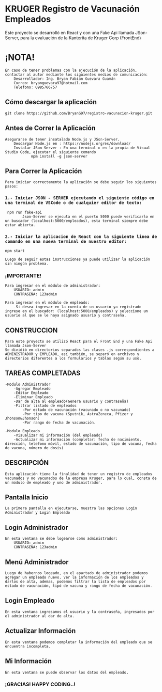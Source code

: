 # KRUGER Registro de Vacunación Empleados

Este proyecto se desarrolló en React y con una Fake Api llamada JSon-Server, para la evaluación de la Kanterita de Kruger Corp (FrontEnd)

# ¡NOTA!
    En caso de tener problemas con la ejecución de la aplicación, contactar al autor mediante los siguientes medios de comunicación:
        Desarrollador: Ing. Bryan Fabián Guevara Guamán
        Correo: bryanguevara97@hotmail.com
        Telefono: 0985766757
## Cómo descargar la aplicación
    git clone https://github.com/BryanG97/registro-vacunacion-kruger.git 

## Antes de Correr la Aplicación
    Asegurarse de tener insatalado Node.js y JSon-Server.
        Descargar Node.js en : https://nodejs.org/es/download/ 
        Instalar JSon-Server : En una terminal o en la propia de Visual Studio Code, ejecutar el siguiente comando
                npm install -g json-server
## Para Correr la Aplicación
    Para iniciar correctamente la aplicación se debe seguir los siguientes pasos:

### `1.- Iniciar JSON - SERVER ejecutando el siguiente código en una terminal de VSCode o de cualquier editor de texto:`
     npm run fake-api
            Json-Server se ejecuta en el puerto 5000 puede verificarlo en un buscador (localhost:5000/empleados), esta terminal siempre debe estar abierta.

### `2.- Iniciar la aplicacion de React con la siguiente linea de comando en una nueva terminal de nuestro editor:`
    npm start

    Luego de seguir estas instrucciones ya puede utilizar la aplicación sin ningún problema.
### ¡IMPORTANTE!
    Para ingresar en el módulo de administrador:
        USUARIO: admin  
        CONTRASEÑA: 123admin

    Para ingresar en el módulo de empleado:
        -Si desea ingresar en la cuenta de un usuario ya registrado ingrese en el buscador: (localhost:5000/empleados) y seleccione un usuario al que se le haya asignado usuario y contraseña.  

## CONSTRUCCION
    Para este proyecto se utilizó React para el Front End y una Fake Api llamada Json-Server
    Se dividió en directorios separados las clases .js correspondientes a ADMINISTRADOR y EMPLEADO, así también, se separó en archivos y directorios diferentes a los formularios y tablas según su uso.

## TAREAS COMPLETADAS
    -Modulo Administrador
        -Agregar Empleado
        -Editar Empleado
        -Eliminar Empleado
        -Dar de alta al empleado(Genera usuario y contraseña)
        -Filtrar listado de empleados
            -Por estado de vacunación (vacunado o no vacunado)
            -Por tipo de vacuna (Sputnik, AstraZeneca, Pfizer y Jhonson&Jhonson)
            -Por rango de fecha de vacunación.

    -Modulo Empleado
        -Visualizar mi información (del empleado) 
        -Actualizar mi información (completar: fecha de nacimiento, dirección, telefono móvil, estado de vacunación, tipo de vacuna, fecha de vacuna, número de dosis)
        

## DESCRIPCIÓN
    Esta aplicación tiene la finalidad de tener un registro de empleados vacunados y no vacunados de la empresa Kruger, para lo cual, consta de un módulo de empleado y uno de administrador.
## Pantalla Inicio
    La primera pantalla en ejecutarse, muestra las opciones Login Administrador y Login Empleado

## Login Administrador
    En esta ventana se debe logearse como administrador: 
        USUARIO: admin  
        CONTRASEÑA: 123admin
## Menú Administrador
    Luego de habernos logeado, en el apartado de administrador podemos agregar un empleado nuevo, ver la información de los empleados y darlos de alta, ademas, podemos filtrar la lista de empleados por estado de vacunación, tipó de vacuna y rango de fecha de vacunación.

## Login Empleado
    En esta ventana ingresamos el usuario y la contraseña, ingresados por el administrador al dar de alta.

## Actualizar Información
    En esta ventana podemos completar la información del empleado que se encuentra incompleta.

## Mi Información   
    En esta ventana se puede observar los datos del empleado.



### ¡GRACIAS! HAPPY CODING..!

